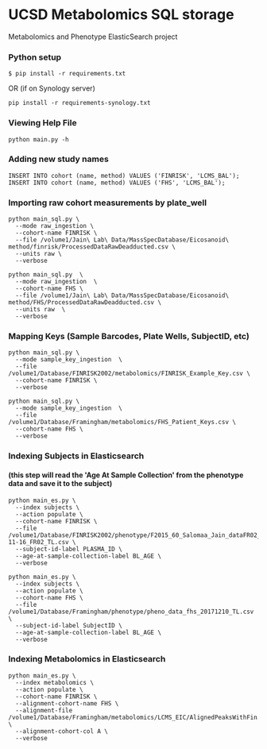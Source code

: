 # UCSD Metabolomics SQL storage
Metabolomics and Phenotype ElasticSearch project

### Python setup
```
$ pip install -r requirements.txt
```
OR (if on Synology server)
```
pip install -r requirements-synology.txt
```

### Viewing Help File
```
python main.py -h
```

### Adding new study names
```
INSERT INTO cohort (name, method) VALUES ('FINRISK', 'LCMS_BAL');
INSERT INTO cohort (name, method) VALUES ('FHS', 'LCMS_BAL');
```

### Importing raw cohort measurements by plate_well
```
python main_sql.py \
  --mode raw_ingestion \
  --cohort-name FINRISK \
  --file /volume1/Jain\ Lab\ Data/MassSpecDatabase/Eicosanoid\ method/finrisk/ProcessedDataRawDeadducted.csv \
  --units raw \
  --verbose
```

```
python main_sql.py  \
  --mode raw_ingestion  \
  --cohort-name FHS \
  --file /volume1/Jain\ Lab\ Data/MassSpecDatabase/Eicosanoid\ method/FHS/ProcessedDataRawDeadducted.csv \
  --units raw  \
  --verbose
```

### Mapping Keys (Sample Barcodes, Plate Wells, SubjectID, etc)

```
python main_sql.py \
  --mode sample_key_ingestion  \
  --file /volume1/Database/FINRISK2002/metabolomics/FINRISK_Example_Key.csv \
  --cohort-name FINRISK \
  --verbose
```

```
python main_sql.py \
  --mode sample_key_ingestion  \
  --file /volume1/Database/Framingham/metabolomics/FHS_Patient_Keys.csv \
  --cohort-name FHS \
  --verbose
```

### Indexing Subjects in Elasticsearch
#### (this step will read the 'Age At Sample Collection' from the phenotype data and save it to the subject)

```
python main_es.py \
  --index subjects \
  --action populate \
  --cohort-name FINRISK \
  --file /volume1/Database/FINRISK2002/phenotype/F2015_60_Salomaa_Jain_dataFR02_FU16_2018-11-16_FR02_TL.csv \
  --subject-id-label PLASMA_ID \
  --age-at-sample-collection-label BL_AGE \
  --verbose
```

```
python main_es.py \
  --index subjects \
  --action populate \
  --cohort-name FHS \
  --file /volume1/Database/Framingham/phenotype/pheno_data_fhs_20171210_TL.csv \
  --subject-id-label SubjectID \
  --age-at-sample-collection-label BL_AGE \
  --verbose
```

### Indexing Metabolomics in Elasticsearch

```
python main_es.py \
  --index metabolomics \
  --action populate \
  --cohort-name FINRISK \
  --alignment-cohort-name FHS \
  --alignment-file /volume1/Database/Framingham/metabolomics/LCMS_EIC/AlignedPeaksWithFin.csv \
  --alignment-cohort-col A \
  --verbose
```
